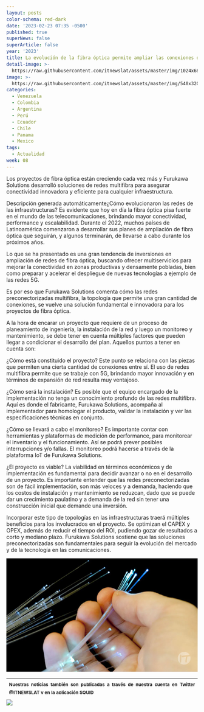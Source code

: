 ```yaml
---
layout: posts
color-schema: red-dark
date: '2023-02-23 07:35 -0500'
published: true
superNews: false
superArticle: false
year: '2023'
title: La evolución de la fibra óptica permite ampliar las conexiones de red
detail-image: >-
  https://raw.githubusercontent.com/itnewslat/assets/master/img/1024x680/Fibra-Optica-g.jpg
image: >-
  https://raw.githubusercontent.com/itnewslat/assets/master/img/540x320/Fibra-Optica-p.jpg
categories:
  - Venezuela
  - Colombia
  - Argentina
  - Perú
  - Ecuador
  - Chile
  - Panama
  - Mexico
tags:
  - Actualidad
week: 08
---
```

Los proyectos de fibra óptica están creciendo cada vez más y Furukawa Solutions desarrolló soluciones de redes multifibra para asegurar conectividad innovadora y eficiente para cualquier infraestructura.

Descripción generada automáticamente¿Cómo evolucionaron las redes de las infraestructuras? Es evidente que hoy en día la fibra óptica pisa fuerte en el mundo de las telecomunicaciones, brindando mayor conectividad, performance y escalabilidad. Durante el 2022, muchos países de Latinoamérica comenzaron a desarrollar sus planes de ampliación de fibra óptica que seguirán, y algunos terminarán, de llevarse a cabo durante los próximos años. 

Lo que se ha presentado es una gran tendencia de inversiones en ampliación de redes de fibra óptica, buscando ofrecer multiservicios para mejorar la conectividad en zonas productivas y densamente pobladas, bien como preparar y acelerar el despliegue de nuevas tecnologías a ejemplo de las redes 5G. 

Es por eso que Furukawa Solutions comenta cómo las redes preconectorizadas multifibra, la topología que permite una gran cantidad de conexiones, se vuelve una solución fundamental e innovadora para los proyectos de fibra óptica. 

A la hora de encarar un proyecto que requiere de un proceso de planeamiento de ingeniería, la instalación de la red y luego un monitoreo y mantenimiento, se debe tener en cuenta múltiples factores que pueden llegar a condicionar el desarrollo del plan. Aquellos puntos a tener en cuenta son: 

¿Cómo está constituido el proyecto? Este punto se relaciona con las piezas que permiten una cierta cantidad de conexiones entre sí. El uso de redes multifibra permite que se trabaje con 5G, brindando mayor innovación y en términos de expansión de red resulta muy ventajoso.

¿Cómo será la instalación? Es posible que el equipo encargado de la implementación no tenga un conocimiento profundo de las redes multifibra. Aquí es donde el fabricante, Furukawa Solutions, acompaña al implementador para homologar el producto, validar la instalación y ver las especificaciones técnicas en conjunto.

¿Cómo se llevará a cabo el monitoreo? Es importante contar con herramientas y plataformas de medición de performance, para monitorear el inventario y el funcionamiento. Así se podrá prever posibles interrupciones y/o fallas. El monitoreo podrá hacerse a través de la plataforma IoT de Furukawa Solutions.

¿El proyecto es viable? La viabilidad en términos económicos y de implementación es fundamental para decidir avanzar o no en el desarrollo de un proyecto. Es importante entender que las redes preconectorizadas son de fácil implementación, son más veloces y a demanda, haciendo que los costos de instalación y mantenimiento se reduzcan, dado que se puede dar un crecimiento paulatino y a demanda de la red sin tener una construcción inicial que demande una inversión.

Incorporar este tipo de topologías en las infraestructuras traerá múltiples beneficios para los involucrados en el proyecto. Se optimizan el CAPEX y OPEX, además de reducir el tiempo del ROI, pudiendo gozar de resultados a corto y mediano plazo. Furukawa Solutions sostiene que las soluciones preconectorizadas son fundamentales para seguir la evolución del mercado y de la tecnología en las comunicaciones.

![](https://raw.githubusercontent.com/itnewslat/assets/master/img/540x320/Fibra-Optica-p.jpg)

<table style="height: 42px;" width="569">
<tbody>
<tr>
<td style="text-align: justify;"><sub><strong>Nuestras noticias también son publicadas a través de nuestra cuenta en Twitter <a href="https://twitter.com/itnewslat?lang=es">@ITNEWSLAT</a> y en la aplicación <a href="https://squidapp.co/en/">SQUID</a></strong></sub></td>
</tr>
</tbody>
</table>

<img src="https://tracker.metricool.com/c3po.jpg?hash=56f88a41e39ab42c063cc51676587a04"/>